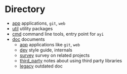 # Directory

- [app](../app) applications, `git`, `web`
- [util](../util) utility packages
- [cmd](../cmd) command line tools, entry point for `ayi`
- [doc](.) documents
  - [app](app) applications like `git`, `web`
  - [dev](dev) style guide, internals
  - [survey](survey) survey on related projects
  - [third_party](third_party) notes about using third party libraries
  - [legacy](legacy) outdated doc
